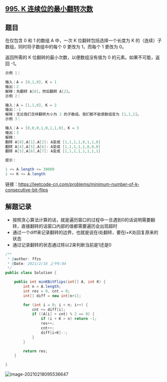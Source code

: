 ## [995. K 连续位的最小翻转次数](https://leetcode-cn.com/problems/minimum-number-of-k-consecutive-bit-flips/)

## 题目

在仅包含 0 和 1 的数组 A 中，一次 K 位翻转包括选择一个长度为 K 的（连续）子数组，同时将子数组中的每个 0 更改为 1，而每个 1 更改为 0。

返回所需的 K 位翻转的最小次数，以便数组没有值为 0 的元素。如果不可能，返回 -1。

```java
示例 1：

输入：A = [0,1,0], K = 1
输出：2
解释：先翻转 A[0]，然后翻转 A[2]。
示例 2：

输入：A = [1,1,0], K = 2
输出：-1
解释：无论我们怎样翻转大小为 2 的子数组，我们都不能使数组变为 [1,1,1]。
示例 3：

输入：A = [0,0,0,1,0,1,1,0], K = 3
输出：3
解释：
翻转 A[0],A[1],A[2]: A变成 [1,1,1,1,0,1,1,0]
翻转 A[4],A[5],A[6]: A变成 [1,1,1,1,1,0,0,0]
翻转 A[5],A[6],A[7]: A变成 [1,1,1,1,1,1,1,1]
```

```java
提示：

1 <= A.length <= 30000
1 <= K <= A.length
```


链接：https://leetcode-cn.com/problems/minimum-number-of-k-consecutive-bit-flips


## 解题记录

+ 按照贪心算法计算的话，就是遍历窗口的过程中一旦遇到0的话说明需要翻转，直接翻转的话窗口内部的值都需要遍历会出现超时
+ 通过一个diff来记录翻转的边界，也就是说在i处翻转，要在i+K处回复原来的状态
+ 通过记录翻转的状态通过除以2来判断当前是1还是0

```java
/**
 * @author: ffzs
 * @Date: 2021/2/18 上午9:04
 */
public class Solution {

    public int minKBitFlips(int[] A, int K) {
        int n = A.length;
        int res = 0, cnt = 0;
        int[] diff = new int[n+1];

        for (int i = 0; i < n; i++) {
            cnt += diff[i];
            if ((A[i] + cnt) % 2 == 0) {
                if (i + K > n) return -1;
                res++;
                cnt++;
                diff[i+K]--;
            }
        }

        return res;
    }

}
```

![image-20210218095536647](https://gitee.com/ffzs/picture_go/raw/master/img/image-20210218095536647.png)
